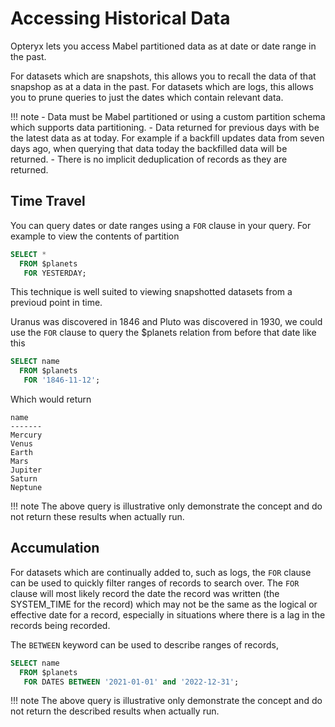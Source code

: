 # Accessing Historical Data

Opteryx lets you access Mabel partitioned data as at date or date range in the past.

For datasets which are snapshots, this allows you to recall the data of that snapshop as at a data in the past. For datasets which are logs, this allows you to prune queries to just the dates which contain relevant data.

!!! note
    - Data must be Mabel partitioned or using a custom partition schema which supports data partitioning.
    - Data returned for previous days with be the latest data as at today. For example if a backfill updates data from seven days ago, when querying that data today the backfilled data will be returned.
    - There is no implicit deduplication of records as they are returned.

## Time Travel

You can query dates or date ranges using a `FOR` clause in your query. For example to view the contents of partition

~~~sql
SELECT *
  FROM $planets
   FOR YESTERDAY;
~~~

This technique is well suited to viewing snapshotted datasets from a previoud point in time. 

Uranus was discovered in 1846 and Pluto was discovered in 1930, we could use the `FOR` clause to query the $planets relation from before that date like this

~~~sql
SELECT name
  FROM $planets
   FOR '1846-11-12';
~~~

Which would return

~~~
name
-------
Mercury
Venus
Earth
Mars
Jupiter
Saturn
Neptune
~~~

!!! note
    The above query is illustrative only demonstrate the concept and do not return these results when actually run.

## Accumulation

For datasets which are continually added to, such as logs, the `FOR` clause can be used to quickly filter ranges of records to search over. The `FOR` clause will most likely record the date the record was written (the SYSTEM_TIME for the record) which may not be the same as the logical or effective date for a record, especially in situations where there is a lag in the records being recorded.

The `BETWEEN` keyword can be used to describe ranges of records,  

~~~sql
SELECT name
  FROM $planets
   FOR DATES BETWEEN '2021-01-01' and '2022-12-31';
~~~

!!! note
    The above query is illustrative only demonstrate the concept and do not return the described results when actually run.